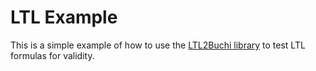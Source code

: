 # LTL Example
This is a simple example of how to use the 
[LTL2Buchi library](https://github.com/kicker10BOG/LTL2Buchi)
to test LTL formulas for validity. 